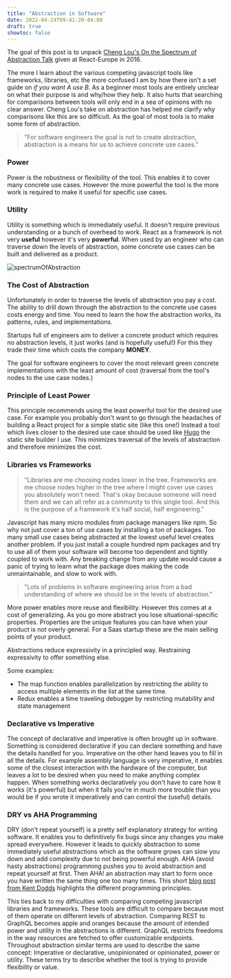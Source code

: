 ```yaml
---
title: "Abstraction in Software"
date: 2022-04-24T09:41:20-04:00
draft: true
showtoc: false
---
```


The goal of this post is to unpack [Cheng Lou's On the Spectrum of Abstraction Talk](https://www.youtube.com/watch?v=mVVNJKv9esE) given at React-Europe in 2016. 

The more I learn about the various competing javascript tools like frameworks, libraries, etc the more confused I am by how there isn't a set guide on *if you want A use B*. 
As a beginner most tools are entirely unclear on what their purpose is and why/how they help.
It also hurts that searching for comparisons between tools will only end in a sea of opinions with no clear answer.
Cheng Lou's take on abstraction has helped me clarify why comparisons like this are so difficult. As the goal of most tools is to make some form of abstraction. 

> "For software engineers the goal is not to create abstraction, abstraction is a means for us to achieve concrete use cases."

### Power
Power is the robustness or flexibility of the tool. This enables it to cover many concrete use cases. However the more powerful the tool is the more work is required to make it useful for specific use cases.

### Utility 
Utility is something which is immediately useful. It doesn't require previous understanding or a bunch of overhead to work.
React as a framework is not very **useful** however it's very **powerful**. 
When used by an engineer who can traverse down the levels of abstraction, some concrete use cases can be built and delivered as a product. 

![spectrumOfAbstraction](https://climapp.nyc3.digitaloceanspaces.com/OtherImages/spectrumOfAbstraction.jpg)

### The Cost of Abstraction
Unfortunately in order to traverse the levels of abstraction you pay a cost.
The ability to drill down through the abstraction to the concrete use cases costs energy and time. You need to learn the how the abstraction works, its patterns, rules, and implementations. 

Startups full of engineers aim to deliver a concrete product which requires no abstraction levels, it just works (and is hopefully useful!) For this they trade their time which costs the company **MONEY**.

The goal for software engineers to cover the most relevant green concrete implementations with the least amount of cost (traversal from the tool's nodes to the use case nodes.)

### Principle of Least Power 
This principle recommends using the least powerful tool for the desired use case. For example you probably don't want to go through the headaches of building a React project for a simple static site (like this one!) Instead a tool which lives closer to the desired use case should be used like [Hugo](https://gohugo.io/) the static site builder I use. This minimizes traversal of the levels of abstraction and therefore minimizes the cost. 

### Libraries vs Frameworks
 > "Libraries are me choosing nodes lower in the tree. Frameworks are me choose nodes higher in the tree where I might cover use cases you absolutely won't need. That's okay because someone will need them and we can all refer as a community to this single tool. And this is the purpose of a framework it's half social, half engineering."

Javascript has many micro modules from package managers like npm. So why not just cover a ton of use cases by installing a ton of packages.
Too many small use cases being abstracted at the lowest useful level creates another problem. If you just install a couple hundred npm packages and try to use all of them your software will become too dependent and tightly coupled to work with. Any breaking change from any update would cause a panic of trying to learn what the package does making the code unmaintainable, and slow to work with. 

> "Lots of problems in software engineering arise from a bad understanding of where we should be in the levels of abstraction."

More power enables more reuse and flexibility. However this comes at a cost of generalizing. As you go more abstract you lose situational-specific properties. Properties are the unique features you can have when your product is not overly general. For a Saas startup these are the main selling points of your product.

Abstractions reduce expressivity in a principled way. Restraining expressivity to offer something else.

Some examples:
* The map function enables parallelization by restricting the ability to access multiple elements in the list at the same time. 
* Redux enables a time traveling debugger by restricting mutability and state management

### Declarative vs Imperative 
The concept of declarative and imperative is often brought up in software. Something is considered declarative if you can declare something and have the details handled for you. Imperative on the other hand leaves you to fill in all the details. For example assembly language is very imperative, it enables some of the closest interaction with the hardware of the computer, but leaves a lot to be desired when you need to make anything complex happen. 
When something works declaratively you don't have to care how it works (it's powerful) but when it fails you're in much more trouble than you would be if you wrote it imperatively and can control the (useful) details. 

### DRY vs AHA Programming
DRY (don't repeat yourself) is a pretty self explanatory strategy for writing software. It enables you to definitively fix bugs since any changes you make spread everywhere. However it leads to quickly abstraction to some immediately useful abstractions which as the software grows can slow you down and add complexity due to not being powerful enough. AHA (avoid hasty abstractions) programming pushes you to avoid abstraction and repeat yourself at first. Then AHA! an abstraction may start to form once you have written the same thing one too many times. This short [blog post from Kent Dodds](https://kentcdodds.com/blog/aha-programming) highlights the different programming principles.

This ties back to my difficulties with comparing competing javascript libraries and frameworks. These tools are difficult to compare because most of them operate on different levels of abstraction. Comparing REST to GraphQL becomes apple and oranges because the amount of intended power and utility in the abstractions is different. GraphQL restricts freedoms in the way resources are fetched to offer customizable endpoints. Throughout abstraction similar terms are used to describe the same concept: Imperative or declarative, unopinionated or opinionated, power or utility. These terms try to describe whether the tool is trying to provide flexibility or value.
